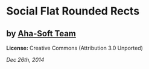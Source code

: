 # Social Flat Rounded Rects
## by [Aha-Soft Team](https://www.aha-soft.com/free-icons/) 
**License:**  Creative Commons (Attribution 3.0 Unported)

*Dec 26th, 2014*
